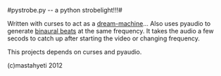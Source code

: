 #pystrobe.py -- a python strobelight!!!#

Written with curses to act as a [dream-machine](http://lmgtfy.com)... 
Also uses pyaudio to generate [binaural beats](http://en.wikipedia.org/wiki/Binaural_beats) at the same frequency.
It takes the audio a few secods to catch up after starting the video
or changing frequency.

This projects depends on curses and pyaudio.

(c)mastahyeti 2012
